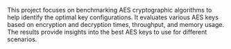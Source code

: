 This project focuses on benchmarking AES cryptographic algorithms to help identify the optimal key configurations. It evaluates various AES keys based on encryption and decryption times, throughput, and memory usage. The results provide insights into the best AES keys to use for different scenarios.
